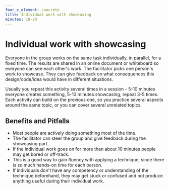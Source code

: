 ```yaml
---
four_c_element: concrete
title: Individual work with showcasing
minutes: 10-20
---
```


# Individual work with showcasing

Everyone in the group works on the same task individually, in parallel, for a fixed time. The results are shared in an online document or whiteboard so everyone can see each other's work. The facilitator picks one person's work to showcase. They can give feedback on what consequences this design/code/idea would have in different situations.

Usually you repeat this activity several times in a session - 5-10 minutes everyone creates something, 5-10 minutes showcasing, repeat 3-5 times. Each activity can build on the previous one, so you practice several aspects around the same topic, or you can cover several unrelated topics.

## Benefits and Pitfalls
* Most people are actively doing something most of the time.
* The facilitator can steer the group and give feedback during the showcasing part.
* If the individual work goes on for more than about 10 minutes people may get bored or off-track.
* This is a good way to gain fluency with applying a technique, since there is so much hands-on time for each person. 
* If individuals don't have any competency or understanding of the technique beforehand, they may get stuck or confused and not produce anything useful during their individual work.
